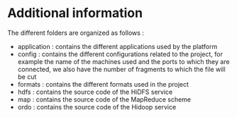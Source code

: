 # Additional information

The different folders are organized as follows :
- application : contains the different applications used by the platform
- config : contains the different configurations related to the project, for example the name of the machines used and the ports to which they are connected, we also have the number of fragments to which the file will be cut
- formats : contains the different formats used in the project 
- hdfs : contains the source code of the HiDFS service
- map : contains the source code of the MapReduce scheme
- ordo : contains the source code of the Hidoop service
